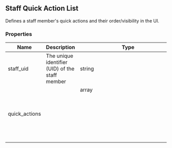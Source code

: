 ## Staff Quick Action List

Defines a staff member's quick actions and their order/visibility in the UI.

### Properties

| Name | Description | Type | Required |
| --- | --- | --- | --- |
| staff_uid | The unique identifier (UID) of the staff member | string |  |
| quick_actions |  | array<object> |  |
